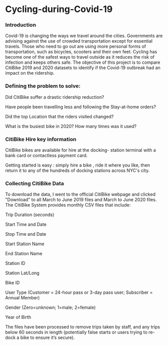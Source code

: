 # Cycling-during-Covid-19
### Introduction
Covid-19 is changing the ways we travel around the cities. Governments are advising against the use of crowded transportation except for essential travels. Those who need to go out are using more personal forms of transportation, such as bicycles, scooters and their own feet. Cycling has become one of the safest ways to travel outside as it reduces the risk of infection and keeps others safe. The objective of this project is to compare CitiBike 2019 and 2020 datasets to identify if the Covid-19 outbreak had an impact on the ridership.



### Defining the problem to solve:
Did CitiBike suffer a drastic ridership reduction?

Have people been travelling less and following the Stay-at-home orders?

Did the top Location that the riders visited changed?

What is the busiest bike in 2020? How many times was it used?


### CitiBike Hire key information
CitiBike bikes are available for hire at the docking- station terminal with a bank card or contactless  payment card.

Getting started is easy : simply hire a bike , ride it where you like, then return it to any of the hundreds of docking stations across NYC's city.



### Collecting CitiBike Data
To download the data, I went to the official CitiBike webpage and clicked "Download" to all March to June 2019 files and  March to June 2020 files. 
The CitiBike System provides monthly CSV files that include:

Trip Duration (seconds)

Start Time and Date

Stop Time and Date

Start Station Name

End Station Name

Station ID

Station Lat/Long

Bike ID

User Type (Customer = 24-hour pass or 3-day pass user; Subscriber = Annual Member)

Gender (Zero=unknown; 1=male; 2=female)

Year of Birth

The files have been processed to remove trips taken by staff, and any trips below 60 seconds in length (potentially false starts or users trying to re-dock a bike to ensure it’s secure).
